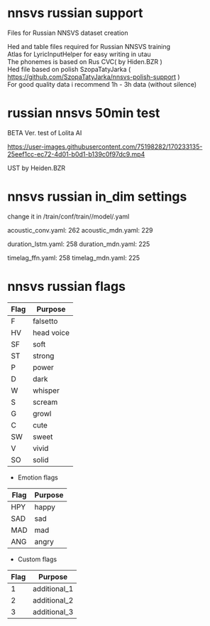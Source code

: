 # nnsvs russian support
Files for Russian NNSVS dataset creation

Hed and table files required for Russian NNSVS training    
Atlas for LyricInputHelper for easy writing in utau  
The phonemes is based on Rus CVC( by Hiden.BZR )   
Hed file based on polish SzopaTatyJarka ( https://github.com/SzopaTatyJarka/nnsvs-polish-support )  
For good quality data i recommend 1h - 3h data (without silence)
# russian nnsvs 50min test
BETA Ver. test of Lolita AI

https://user-images.githubusercontent.com/75198282/170233135-25eef1cc-ec72-4d01-b0d1-b139c0f97dc9.mp4

UST by Heiden.BZR
# nnsvs russian in_dim settings 
change it in /train/conf/train//model/.yaml

acoustic_conv.yaml: 262
acoustic_mdn.yaml: 229

duration_lstm.yaml: 258
duration_mdn.yaml: 225

timelag_ffn.yaml: 258
timelag_mdn.yaml: 225
# nnsvs russian flags

| Flag | Purpose               |
|------|-----------------------|
| F    | falsetto              |
| HV   | head voice            |
| SF   | soft                  |
| ST   | strong                |
| P    | power                 |
| D    | dark                  |
| W    | whisper               |
| S    | scream                |
| G    | growl                 |
| C    | cute                  |
| SW   | sweet                 |
| V    | vivid                 |
| SO   | solid                 |
- Emotion flags
 
| Flag | Purpose               |
|------|-----------------------|
| HPY  | happy                 |
| SAD  | sad                   |
| MAD  | mad                   |
| ANG  | angry                 |
- Custom flags
 
| Flag | Purpose               |
|------|-----------------------|
| 1    | additional_1          |
| 2    | additional_2          |
| 3    | additional_3          |
